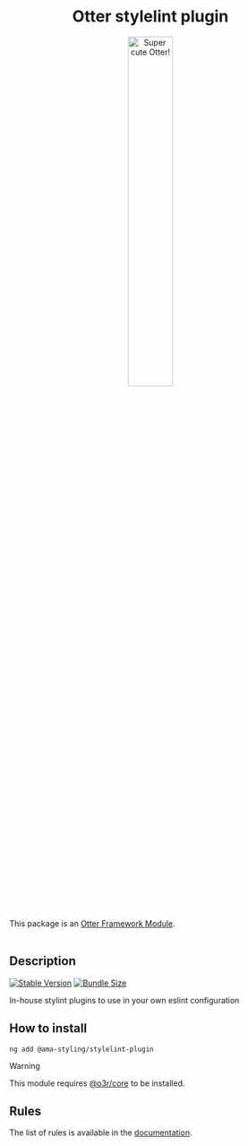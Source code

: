 <h1 align="center">Otter stylelint plugin</h1>
<p align="center">
  <img src="https://raw.githubusercontent.com/AmadeusITGroup/otter/main/assets/logo/otter.png" alt="Super cute Otter!" width="40%"/>
</p>

This package is an [Otter Framework Module](https://github.com/AmadeusITGroup/otter/tree/main/docs/core/MODULE.md).
<br />
<br />

## Description

[![Stable Version](https://img.shields.io/npm/v/@ama-styling/stylelint-plugin?style=for-the-badge)](https://www.npmjs.com/package/@ama-styling/stylelint-plugin)
[![Bundle Size](https://img.shields.io/bundlephobia/min/@ama-styling/stylelint-plugin?color=green&style=for-the-badge)](https://www.npmjs.com/package/@ama-styling/stylelint-plugin)

In-house stylint plugins to use in your own eslint configuration

## How to install

```shell
ng add @ama-styling/stylelint-plugin
```

> [!WARNING]
> This module requires [@o3r/core](https://www.npmjs.com/package/@o3r/core) to be installed.

## Rules

The list of rules is available in the [documentation](https://github.com/AmadeusITGroup/otter/tree/main/docs/linter/stylelint-plugin/rules.md).
